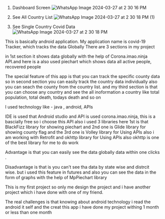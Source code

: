 1. Dashboard Screen
![WhatsApp Image 2024-03-27 at 2 30 16 PM](https://github.com/shubhamsinghsatna/Coivd19Tracker/assets/61536002/cd5691be-995d-492b-8e33-b45a2e78f5cf)

2. See All Country List
![WhatsApp Image 2024-03-27 at 2 30 18 PM (1)](https://github.com/shubhamsinghsatna/Coivd19Tracker/assets/61536002/b0ee6087-6c6c-4674-95c9-557e6af3bcff)

3. See Single Country Covid Data
![WhatsApp Image 2024-03-27 at 2 30 18 PM](https://github.com/shubhamsinghsatna/Coivd19Tracker/assets/61536002/58aa10cf-9922-4f34-8ab5-4f62ce021f69)


This is basically android application. My application name is covid-19 Tracker, which tracks the data Globally
There are 3 sections in my project 

in 1st section it shows data globally with the help of Corona.imao.ninja API.and here is a also used piechart which shows data all active people, recovered people

The special feature of this app is that you can track the specific county data 
so in second section you can  easily track the country data individually 
also you can seach the county from the  country list.
and my third section is that you can choose any country and see the all inoformation a country like 
total population, total death, todays death and so on 


I used technology like - java , android, APIs

IDE is used that Android studio and API is used corona.imao.ninja, this is a bascially free so i choose this API 
also 
i used 3 libraries here 1st is that BlackFizz library for showing piechart and 2nd one is Glide library for showing county flag and the 3rd one is Volley library for Using APIs 
also i am working with Retrofit and okhttp library for Using APIs
also okhttp is one of the best library for me to do work



Advantage is that you can easily see the data globally data within one clicks
.

Disadvantage is that is you can't see tha data by state wise and distrcit wise.
 but i used this feature in futures 
and also you can see the data in the form of graphs with the help of MpPiechart library


This is my first project so only me design the project
 and i have another project which i have done with one of my friend.

The real challenges is that knowing about android technology
i read the android it self and the creat this app 
i have done my project withing 1 month or less than one month

